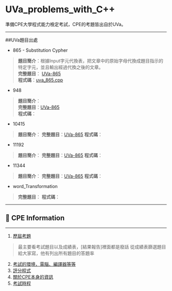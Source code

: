# UVa_problems_with_C++
準備CPE大學程式能力檢定考試，CPE的考題皆出自於UVa。


----------
##UVa題目出處

 - 865 - Substitution Cypher
 >**題目簡介**：根據Input字元代換表，把文章中的原始字母代換成題目指示的特定字元，並且輸出經過代換之後的文章。  
 >**完整題目**： [UVa-865](https://uva.onlinejudge.org/index.php?option=com_onlinejudge&Itemid=8&page=show_problem&problem=806)  
 >**程式碼**：[uva_865.cpp](https://github.com/DOGPOOHMAN/UVa_with_C-plus-plus/blob/master/uva_865.cpp)   
 
 - 948
 >**題目簡介**：   
 >**完整題目**：[UVa-865]()   
 >**程式碼**：   
 
 - 10415
 >**題目簡介**：
 >**完整題目**：[UVa-865]()
 >**程式碼**：
 
 - 11192
 >**題目簡介**：
 >**完整題目**：[UVa-865]()
 >**程式碼**：
 
 - 11344
 >**題目簡介**：
 >**完整題目**：[UVa-865]()
 >**程式碼**：
 
 - word_Transformation
 >**完整題目**：
 >**程式碼**：
 

----------

## :page_facing_up: CPE Information
---------

 1. [歷屆考題](https://cpe.cse.nsysu.edu.tw/history.php)
>最主要看考試題目以及成績表，[結果報告]裡面都是廢話
>從成績表篩選題目給大家寫，他有列出所有題目的答題率

 2. [考試的環境，電腦、編譯器等等](https://cpe.cse.nsysu.edu.tw/doc/CPE_manual.pdf)
 3. [評分程式](http://coding-frenzy.arping.me)
 4. [關於CPE本身的資訊](https://cpe.cse.nsysu.edu.tw/doc/CPE_introduction.pdf)
 5. [考試時程](https://cpe.cse.nsysu.edu.tw/newest.php)

